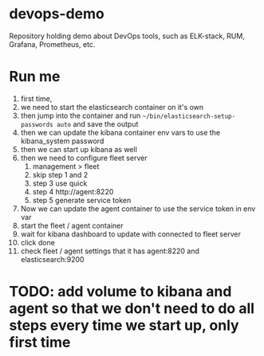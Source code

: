 # devops-demo
Repository holding demo about DevOps tools, such as ELK-stack, RUM, Grafana, Prometheus, etc.




# Run me 
1. first time, 
2. we need to start the elasticsearch container on it's own
3. then jump into the container and run `~/bin/elasticsearch-setup-passwords auto` and save the output
4. then we can update the kibana container env vars to use the kibana_system password
5. then we can start up kibana as well
6. then we need to configure fleet server
   1. management > fleet
   2. skip step 1 and 2
   3. step 3 use quick 
   4. step 4 http://agent:8220
   5. step 5 generate service token
7. Now we can update the agent container to use the service token in env var
8. start the fleet / agent container
9. wait for kibana dashboard to update with connected to fleet server
10. click done
11. check fleet / agent settings that it has agent:8220 and elasticsearch:9200




# TODO: add volume to kibana and agent so that we don't need to do all steps every time we start up, only first time